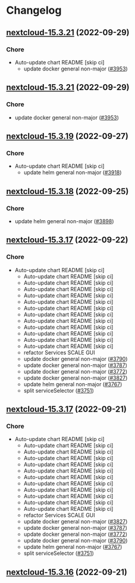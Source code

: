 # Changelog



## [nextcloud-15.3.21](https://github.com/truecharts/charts/compare/nextcloud-15.3.20...nextcloud-15.3.21) (2022-09-29)

### Chore

- Auto-update chart README [skip ci]
  - update docker general non-major ([#3953](https://github.com/truecharts/charts/issues/3953))




## [nextcloud-15.3.21](https://github.com/truecharts/charts/compare/nextcloud-15.3.20...nextcloud-15.3.21) (2022-09-29)

### Chore

- update docker general non-major ([#3953](https://github.com/truecharts/charts/issues/3953))




## [nextcloud-15.3.19](https://github.com/truecharts/charts/compare/nextcloud-15.3.18...nextcloud-15.3.19) (2022-09-27)

### Chore

- Auto-update chart README [skip ci]
  - update helm general non-major ([#3918](https://github.com/truecharts/charts/issues/3918))




## [nextcloud-15.3.18](https://github.com/truecharts/charts/compare/nextcloud-16.0.0...nextcloud-15.3.18) (2022-09-25)

### Chore

- update helm general non-major ([#3898](https://github.com/truecharts/charts/issues/3898))




## [nextcloud-15.3.17](https://github.com/truecharts/charts/compare/nextcloud-15.3.13...nextcloud-15.3.17) (2022-09-22)

### Chore

- Auto-update chart README [skip ci]
  - Auto-update chart README [skip ci]
  - Auto-update chart README [skip ci]
  - Auto-update chart README [skip ci]
  - Auto-update chart README [skip ci]
  - Auto-update chart README [skip ci]
  - Auto-update chart README [skip ci]
  - Auto-update chart README [skip ci]
  - Auto-update chart README [skip ci]
  - Auto-update chart README [skip ci]
  - Auto-update chart README [skip ci]
  - Auto-update chart README [skip ci]
  - Auto-update chart README [skip ci]
  - refactor Services SCALE GUI
  - update docker general non-major ([#3790](https://github.com/truecharts/charts/issues/3790))
  - update docker general non-major ([#3787](https://github.com/truecharts/charts/issues/3787))
  - update docker general non-major ([#3772](https://github.com/truecharts/charts/issues/3772))
  - update docker general non-major ([#3827](https://github.com/truecharts/charts/issues/3827))
  - update helm general non-major ([#3767](https://github.com/truecharts/charts/issues/3767))
  - split serviceSelector ([#3751](https://github.com/truecharts/charts/issues/3751))




## [nextcloud-15.3.17](https://github.com/truecharts/charts/compare/nextcloud-15.3.13...nextcloud-15.3.17) (2022-09-21)

### Chore

- Auto-update chart README [skip ci]
  - Auto-update chart README [skip ci]
  - Auto-update chart README [skip ci]
  - Auto-update chart README [skip ci]
  - Auto-update chart README [skip ci]
  - Auto-update chart README [skip ci]
  - Auto-update chart README [skip ci]
  - Auto-update chart README [skip ci]
  - Auto-update chart README [skip ci]
  - Auto-update chart README [skip ci]
  - Auto-update chart README [skip ci]
  - Auto-update chart README [skip ci]
  - refactor Services SCALE GUI
  - update docker general non-major ([#3827](https://github.com/truecharts/charts/issues/3827))
  - update docker general non-major ([#3787](https://github.com/truecharts/charts/issues/3787))
  - update docker general non-major ([#3772](https://github.com/truecharts/charts/issues/3772))
  - update docker general non-major ([#3790](https://github.com/truecharts/charts/issues/3790))
  - update helm general non-major ([#3767](https://github.com/truecharts/charts/issues/3767))
  - split serviceSelector ([#3751](https://github.com/truecharts/charts/issues/3751))




## [nextcloud-15.3.16](https://github.com/truecharts/charts/compare/nextcloud-15.3.13...nextcloud-15.3.16) (2022-09-21)

